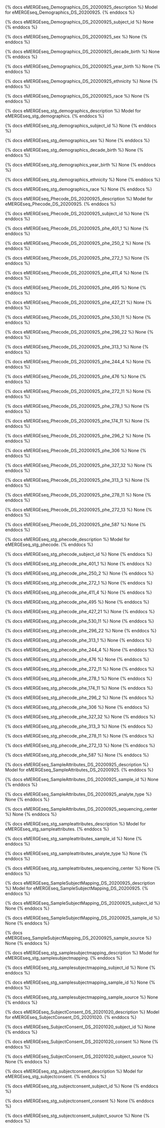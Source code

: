 {% docs eMERGEseq_Demographics_DS_20200925_description %}
Model for eMERGEseq_Demographics_DS_20200925.
{% enddocs %}


{% docs eMERGEseq_Demographics_DS_20200925_subject_id %}
None
{% enddocs %}


{% docs eMERGEseq_Demographics_DS_20200925_sex %}
None
{% enddocs %}


{% docs eMERGEseq_Demographics_DS_20200925_decade_birth %}
None
{% enddocs %}


{% docs eMERGEseq_Demographics_DS_20200925_year_birth %}
None
{% enddocs %}


{% docs eMERGEseq_Demographics_DS_20200925_ethnicity %}
None
{% enddocs %}


{% docs eMERGEseq_Demographics_DS_20200925_race %}
None
{% enddocs %}


{% docs eMERGEseq_stg_demographics_description %}
Model for eMERGEseq_stg_demographics.
{% enddocs %}


{% docs eMERGEseq_stg_demographics_subject_id %}
None
{% enddocs %}


{% docs eMERGEseq_stg_demographics_sex %}
None
{% enddocs %}


{% docs eMERGEseq_stg_demographics_decade_birth %}
None
{% enddocs %}


{% docs eMERGEseq_stg_demographics_year_birth %}
None
{% enddocs %}


{% docs eMERGEseq_stg_demographics_ethnicity %}
None
{% enddocs %}


{% docs eMERGEseq_stg_demographics_race %}
None
{% enddocs %}


{% docs eMERGEseq_Phecode_DS_20200925_description %}
Model for eMERGEseq_Phecode_DS_20200925.
{% enddocs %}


{% docs eMERGEseq_Phecode_DS_20200925_subject_id %}
None
{% enddocs %}


{% docs eMERGEseq_Phecode_DS_20200925_phe_401_1 %}
None
{% enddocs %}


{% docs eMERGEseq_Phecode_DS_20200925_phe_250_2 %}
None
{% enddocs %}


{% docs eMERGEseq_Phecode_DS_20200925_phe_272_1 %}
None
{% enddocs %}


{% docs eMERGEseq_Phecode_DS_20200925_phe_411_4 %}
None
{% enddocs %}


{% docs eMERGEseq_Phecode_DS_20200925_phe_495 %}
None
{% enddocs %}


{% docs eMERGEseq_Phecode_DS_20200925_phe_427_21 %}
None
{% enddocs %}


{% docs eMERGEseq_Phecode_DS_20200925_phe_530_11 %}
None
{% enddocs %}


{% docs eMERGEseq_Phecode_DS_20200925_phe_296_22 %}
None
{% enddocs %}


{% docs eMERGEseq_Phecode_DS_20200925_phe_313_1 %}
None
{% enddocs %}


{% docs eMERGEseq_Phecode_DS_20200925_phe_244_4 %}
None
{% enddocs %}


{% docs eMERGEseq_Phecode_DS_20200925_phe_476 %}
None
{% enddocs %}


{% docs eMERGEseq_Phecode_DS_20200925_phe_272_11 %}
None
{% enddocs %}


{% docs eMERGEseq_Phecode_DS_20200925_phe_278_1 %}
None
{% enddocs %}


{% docs eMERGEseq_Phecode_DS_20200925_phe_174_11 %}
None
{% enddocs %}


{% docs eMERGEseq_Phecode_DS_20200925_phe_296_2 %}
None
{% enddocs %}


{% docs eMERGEseq_Phecode_DS_20200925_phe_306 %}
None
{% enddocs %}


{% docs eMERGEseq_Phecode_DS_20200925_phe_327_32 %}
None
{% enddocs %}


{% docs eMERGEseq_Phecode_DS_20200925_phe_313_3 %}
None
{% enddocs %}


{% docs eMERGEseq_Phecode_DS_20200925_phe_278_11 %}
None
{% enddocs %}


{% docs eMERGEseq_Phecode_DS_20200925_phe_272_13 %}
None
{% enddocs %}


{% docs eMERGEseq_Phecode_DS_20200925_phe_587 %}
None
{% enddocs %}


{% docs eMERGEseq_stg_phecode_description %}
Model for eMERGEseq_stg_phecode.
{% enddocs %}


{% docs eMERGEseq_stg_phecode_subject_id %}
None
{% enddocs %}


{% docs eMERGEseq_stg_phecode_phe_401_1 %}
None
{% enddocs %}


{% docs eMERGEseq_stg_phecode_phe_250_2 %}
None
{% enddocs %}


{% docs eMERGEseq_stg_phecode_phe_272_1 %}
None
{% enddocs %}


{% docs eMERGEseq_stg_phecode_phe_411_4 %}
None
{% enddocs %}


{% docs eMERGEseq_stg_phecode_phe_495 %}
None
{% enddocs %}


{% docs eMERGEseq_stg_phecode_phe_427_21 %}
None
{% enddocs %}


{% docs eMERGEseq_stg_phecode_phe_530_11 %}
None
{% enddocs %}


{% docs eMERGEseq_stg_phecode_phe_296_22 %}
None
{% enddocs %}


{% docs eMERGEseq_stg_phecode_phe_313_1 %}
None
{% enddocs %}


{% docs eMERGEseq_stg_phecode_phe_244_4 %}
None
{% enddocs %}


{% docs eMERGEseq_stg_phecode_phe_476 %}
None
{% enddocs %}


{% docs eMERGEseq_stg_phecode_phe_272_11 %}
None
{% enddocs %}


{% docs eMERGEseq_stg_phecode_phe_278_1 %}
None
{% enddocs %}


{% docs eMERGEseq_stg_phecode_phe_174_11 %}
None
{% enddocs %}


{% docs eMERGEseq_stg_phecode_phe_296_2 %}
None
{% enddocs %}


{% docs eMERGEseq_stg_phecode_phe_306 %}
None
{% enddocs %}


{% docs eMERGEseq_stg_phecode_phe_327_32 %}
None
{% enddocs %}


{% docs eMERGEseq_stg_phecode_phe_313_3 %}
None
{% enddocs %}


{% docs eMERGEseq_stg_phecode_phe_278_11 %}
None
{% enddocs %}


{% docs eMERGEseq_stg_phecode_phe_272_13 %}
None
{% enddocs %}


{% docs eMERGEseq_stg_phecode_phe_587 %}
None
{% enddocs %}


{% docs eMERGEseq_SampleAttributes_DS_20200925_description %}
Model for eMERGEseq_SampleAttributes_DS_20200925.
{% enddocs %}


{% docs eMERGEseq_SampleAttributes_DS_20200925_sample_id %}
None
{% enddocs %}


{% docs eMERGEseq_SampleAttributes_DS_20200925_analyte_type %}
None
{% enddocs %}


{% docs eMERGEseq_SampleAttributes_DS_20200925_sequencing_center %}
None
{% enddocs %}


{% docs eMERGEseq_stg_sampleattributes_description %}
Model for eMERGEseq_stg_sampleattributes.
{% enddocs %}


{% docs eMERGEseq_stg_sampleattributes_sample_id %}
None
{% enddocs %}


{% docs eMERGEseq_stg_sampleattributes_analyte_type %}
None
{% enddocs %}


{% docs eMERGEseq_stg_sampleattributes_sequencing_center %}
None
{% enddocs %}


{% docs eMERGEseq_SampleSubjectMapping_DS_20200925_description %}
Model for eMERGEseq_SampleSubjectMapping_DS_20200925.
{% enddocs %}


{% docs eMERGEseq_SampleSubjectMapping_DS_20200925_subject_id %}
None
{% enddocs %}


{% docs eMERGEseq_SampleSubjectMapping_DS_20200925_sample_id %}
None
{% enddocs %}


{% docs eMERGEseq_SampleSubjectMapping_DS_20200925_sample_source %}
None
{% enddocs %}


{% docs eMERGEseq_stg_samplesubjectmapping_description %}
Model for eMERGEseq_stg_samplesubjectmapping.
{% enddocs %}


{% docs eMERGEseq_stg_samplesubjectmapping_subject_id %}
None
{% enddocs %}


{% docs eMERGEseq_stg_samplesubjectmapping_sample_id %}
None
{% enddocs %}


{% docs eMERGEseq_stg_samplesubjectmapping_sample_source %}
None
{% enddocs %}


{% docs eMERGEseq_SubjectConsent_DS_20201020_description %}
Model for eMERGEseq_SubjectConsent_DS_20201020.
{% enddocs %}


{% docs eMERGEseq_SubjectConsent_DS_20201020_subject_id %}
None
{% enddocs %}


{% docs eMERGEseq_SubjectConsent_DS_20201020_consent %}
None
{% enddocs %}


{% docs eMERGEseq_SubjectConsent_DS_20201020_subject_source %}
None
{% enddocs %}


{% docs eMERGEseq_stg_subjectconsent_description %}
Model for eMERGEseq_stg_subjectconsent.
{% enddocs %}


{% docs eMERGEseq_stg_subjectconsent_subject_id %}
None
{% enddocs %}


{% docs eMERGEseq_stg_subjectconsent_consent %}
None
{% enddocs %}


{% docs eMERGEseq_stg_subjectconsent_subject_source %}
None
{% enddocs %}